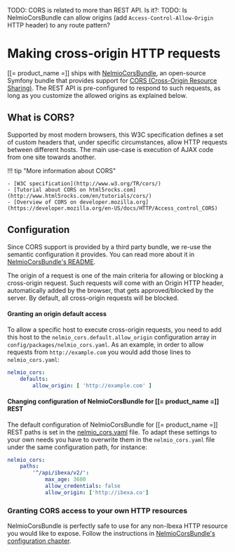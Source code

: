 TODO: CORS is related to more than REST API. Is it?:
TODO: Is NelmioCorsBundle can allow origins (add `Access-Control-Allow-Origin` HTTP header) to any route pattern?

# Making cross-origin HTTP requests

[[= product_name =]] ships with [NelmioCorsBundle](https://github.com/nelmio/NelmioCorsBundle),
an open-source Symfony bundle that provides support for [CORS (Cross-Origin Resource Sharing)](http://www.w3.org/TR/cors/).
The REST API is pre-configured to respond to such requests, as long as you customize the allowed origins as explained below.

## What is CORS?

Supported by most modern browsers, this W3C specification defines a set of custom headers
that, under specific circumstances, allow HTTP requests between different hosts.
The main use-case is execution of AJAX code from one site towards another.

!!! tip "More information about CORS"

    - [W3C specification](http://www.w3.org/TR/cors/)
    - [Tutorial about CORS on html5rocks.com](http://www.html5rocks.com/en/tutorials/cors/)
    - [Overview of CORS on developer.mozilla.org](https://developer.mozilla.org/en-US/docs/HTTP/Access_control_CORS)

## Configuration

Since CORS support is provided by a third party bundle, we re-use the semantic configuration it provides.
You can read more about it in [NelmioCorsBundle's README](https://github.com/nelmio/NelmioCorsBundle/blob/master/README.md).

The origin of a request is one of the main criteria for allowing or blocking a cross-origin request.
Such requests will come with an Origin HTTP header, automatically added by the browser,
that gets approved/blocked by the server. By default, all cross-origin requests will be blocked.

#### Granting an origin default access

To allow a specific host to execute cross-origin requests, you need to add this host to the `nelmio_cors.default.allow_origin` configuration array in `config/packages/nelmio_cors.yaml`.
As an example, in order to allow requests from `http://example.com` you would add those lines to `nelmio_cors.yaml`:

``` yaml
nelmio_cors:
    defaults:
        allow_origin: [ 'http://example.com' ]
```

#### Changing configuration of NelmioCorsBundle for [[= product_name =]] REST

The default configuration of NelmioCorsBundle for [[= product_name =]] REST paths is set in the [nelmio_cors.yaml](https://github.com/ibexa/rest/blob/main/src/bundle/Resources/config/nelmio_cors.yml) file.
To adapt these settings to your own needs you have to overwrite them in the `nelmio_cors.yaml` file under the same configuration path, for instance:

```yaml
nelmio_cors:
    paths:
        '^/api/ibexa/v2/':
            max_age: 3600
            allow_credentials: false
            allow_origin: ['http://ibexa.co']
```

### Granting CORS access to your own HTTP resources

NelmioCorsBundle is perfectly safe to use for any non-Ibexa HTTP resource you would like to expose.
Follow the instructions in [NelmioCorsBundle's configuration chapter](https://github.com/nelmio/NelmioCorsBundle/blob/master/README.md#configuration).
